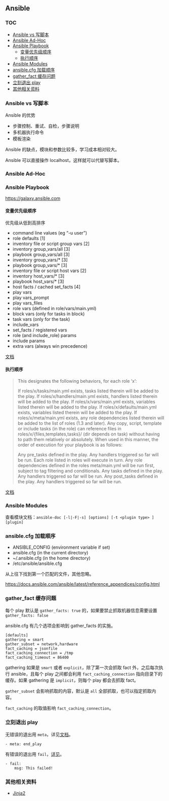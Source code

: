 ## Ansible

### TOC

<!-- MarkdownTOC GFM -->

- [Ansible vs 写脚本](#ansible-vs-写脚本)
- [Ansible Ad-Hoc](#ansible-ad-hoc)
- [Ansible Playbook](#ansible-playbook)
    - [变量优先级顺序](#变量优先级顺序)
    - [执行顺序](#执行顺序)
- [Ansible Modules](#ansible-modules)
- [ansible.cfg 加载顺序](#ansiblecfg-加载顺序)
- [gather_fact 缓存问题](#gather_fact-缓存问题)
- [立刻退出 play](#立刻退出-play)
- [其他相关资料](#其他相关资料)

<!-- /MarkdownTOC -->

### Ansible vs 写脚本

Ansible 的优势

- 步骤控制、重试、自检，步骤说明
- 多机器执行命令
- 模板渲染

Ansible 的缺点，模块和参数比较多，学习成本相对较大。

Ansible 可以直接操作 localhost，这样就可以代替写脚本。

### Ansible Ad-Hoc

### Ansible Playbook

https://galaxy.ansible.com

#### 变量优先级顺序

优先级从低到高排序

- command line values (eg “-u user”)
- role defaults [1]
- inventory file or script group vars [2]
- inventory group_vars/all [3]
- playbook group_vars/all [3]
- inventory group_vars/* [3]
- playbook group_vars/* [3]
- inventory file or script host vars [2]
- inventory host_vars/* [3]
- playbook host_vars/* [3]
- host facts / cached set_facts [4]
- play vars
- play vars_prompt
- play vars_files
- role vars (defined in role/vars/main.yml)
- block vars (only for tasks in block)
- task vars (only for the task)
- include_vars
- set_facts / registered vars
- role (and include_role) params
- include params
- extra vars (always win precedence)

[文档](https://docs.ansible.com/ansible/latest/user_guide/playbooks_variables.html?highlight=host_vars#variable-precedence-where-should-i-put-a-variable)

#### 执行顺序

> This designates the following behaviors, for each role ‘x’:
>
> If roles/x/tasks/main.yml exists, tasks listed therein will be added to the play.
> If roles/x/handlers/main.yml exists, handlers listed therein will be added to the play.
> If roles/x/vars/main.yml exists, variables listed therein will be added to the play.
> If roles/x/defaults/main.yml exists, variables listed therein will be added to the play.
> If roles/x/meta/main.yml exists, any role dependencies listed therein will be added to the list of roles (1.3 and later).
> Any copy, script, template or include tasks (in the role) can reference files in roles/x/{files,templates,tasks}/ (dir depends on task) without having to path them relatively or absolutely.
> When used in this manner, the order of execution for your playbook is as follows:
>
> Any pre_tasks defined in the play.
> Any handlers triggered so far will be run.
> Each role listed in roles will execute in turn. Any role dependencies defined in the roles meta/main.yml will be run first, subject to tag filtering and conditionals.
> Any tasks defined in the play.
> Any handlers triggered so far will be run.
> Any post_tasks defined in the play.
> Any handlers triggered so far will be run.

[文档](https://docs.ansible.com/ansible/latest/user_guide/playbooks_reuse_roles.html?#using-roles)

### Ansible Modules

查看模块文档：`ansible-doc [-l|-F|-s] [options] [-t <plugin type> ] [plugin]`

### ansible.cfg 加载顺序

- ANSIBLE_CONFIG (environment variable if set)
- ansible.cfg (in the current directory)
- ~/.ansible.cfg (in the home directory)
- /etc/ansible/ansible.cfg

从上往下找到第一个匹配的文件，其他忽略。

https://docs.ansible.com/ansible/latest/reference_appendices/config.html

### gather_fact 缓存问题

每个 play 默认是 `gather_facts: true` 的，如果要禁止抓取机器信息需要设置 `gather_facts: false`

ansible.cfg 有几个选项会影响到 gather_facts 的实施。

```
[defaults]
gathering = smart
gather_subset = network,hardware
fact_caching = jsonfile
fact_caching_connection = /tmp
fact_caching_timeout = 86400
```

gathering 如果是 `smart` 或者 `explicit`，除了第一次会抓取 fact 外，之后每次执行 ansible，且每个 play 之间都会利用 `fact_caching_connection` 指向目录下的缓存。如果 gathering 是 `implicit`，则每个 play 都会去抓取 fact。

`gather_subset` 会影响抓取的内容，默认是 `all` 全部抓取，也可以指定抓取内容。

`fact_caching` 的取值影响 `fact_caching_connection`。

### 立刻退出 play

无错误的退出用 `meta`，详见[文档](https://docs.ansible.com/ansible/latest/modules/meta_module.html)。

```
- meta: end_play
```

有错误的退出用 `fail`，[详见](https://docs.ansible.com/ansible/latest/modules/fail_module.html#fail-module)。

```
- fail:
    msg: This failed!
```

### 其他相关资料

- [Jinja2](../others/jinja2.md)
